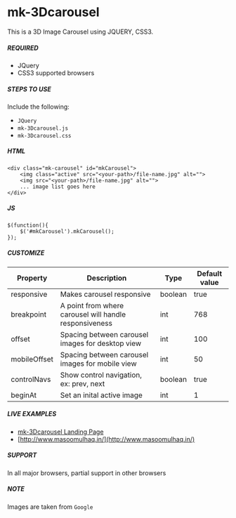 # mk-3Dcarousel
This is a 3D Image Carousel using JQUERY, CSS3.

##### REQUIRED
* JQuery
* CSS3 supported browsers


##### STEPS TO USE
Include the following:
  * `JQuery`
  * `mk-3Dcarousel.js` 
  * `mk-3Dcarousel.css`


##### HTML
```
<div class="mk-carousel" id="mkCarousel">
	<img class="active" src="<your-path>/file-name.jpg" alt="">
	<img src="<your-path>/file-name.jpg" alt="">
	... image list goes here
</div>
```


##### JS
```
$(function(){
	$('#mkCarousel').mkCarousel();
});
```


##### CUSTOMIZE
| Property     	| Description                                            	| Type    	| Default value 	|
|--------------	|--------------------------------------------------------	|---------	|---------------	|
| responsive   	| Makes carousel responsive                              	| boolean 	| true          	|
| breakpoint   	| A point from where carousel will handle responsiveness 	| int     	| 768           	|
| offset       	| Spacing between carousel images for desktop view       	| int     	| 100           	|
| mobileOffset 	| Spacing between carousel images for mobile view        	| int     	| 50            	|
| controlNavs  	| Show control navigation, ex: prev, next                	| boolean 	| true          	|
| beginAt      	| Set an inital active image                             	| int     	| 1             	|


##### LIVE EXAMPLES
* [mk-3Dcarousel Landing Page](http://masoomulhaqs.github.io/mk-3Dcarousel/)
* [http://www.masoomulhaq.in/](http://www.masoomulhaq.in/)


##### SUPPORT
In all major browsers, partial support in other browsers


##### NOTE
Images are taken from `Google`
